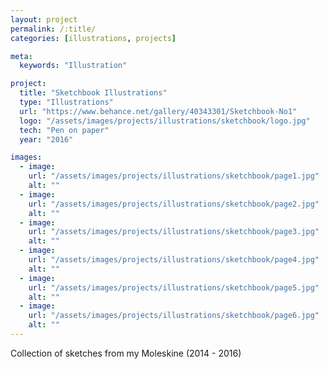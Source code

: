 ```yaml
---
layout: project
permalink: /:title/
categories: [illustrations, projects]

meta:
  keywords: "Illustration"

project:
  title: "Sketchbook Illustrations"
  type: "Illustrations"
  url: "https://www.behance.net/gallery/40343301/Sketchbook-No1"
  logo: "/assets/images/projects/illustrations/sketchbook/logo.jpg"
  tech: "Pen on paper"
  year: "2016"

images:
  - image:
    url: "/assets/images/projects/illustrations/sketchbook/page1.jpg"
    alt: ""
  - image:
    url: "/assets/images/projects/illustrations/sketchbook/page2.jpg"
    alt: ""
  - image:
    url: "/assets/images/projects/illustrations/sketchbook/page3.jpg"
    alt: ""
  - image:
    url: "/assets/images/projects/illustrations/sketchbook/page4.jpg"
    alt: ""
  - image:
    url: "/assets/images/projects/illustrations/sketchbook/page5.jpg"
    alt: ""
  - image:
    url: "/assets/images/projects/illustrations/sketchbook/page6.jpg"
    alt: ""
---
```


<p>Collection of sketches from my Moleskine (2014 - 2016)</p>
